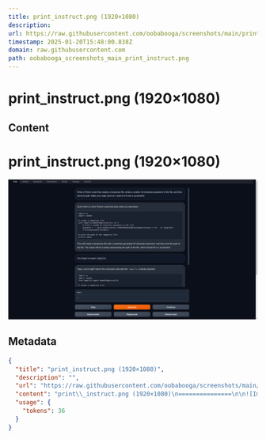 ```yaml
---
title: print_instruct.png (1920×1080)
description: 
url: https://raw.githubusercontent.com/oobabooga/screenshots/main/print_instruct.png
timestamp: 2025-01-20T15:48:00.838Z
domain: raw.githubusercontent.com
path: oobabooga_screenshots_main_print_instruct.png
---
```


# print_instruct.png (1920×1080)



## Content

print\_instruct.png (1920×1080)
===============

![Image 1](https://raw.githubusercontent.com/oobabooga/screenshots/main/print_instruct.png)

## Metadata

```json
{
  "title": "print_instruct.png (1920×1080)",
  "description": "",
  "url": "https://raw.githubusercontent.com/oobabooga/screenshots/main/print_instruct.png",
  "content": "print\\_instruct.png (1920×1080)\n===============\n\n![Image 1](https://raw.githubusercontent.com/oobabooga/screenshots/main/print_instruct.png)",
  "usage": {
    "tokens": 36
  }
}
```
